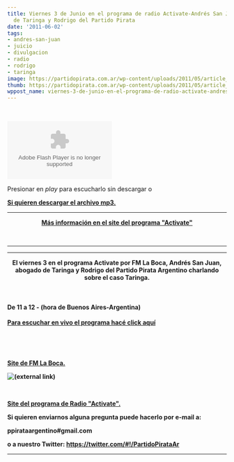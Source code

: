 ```yaml
---
title: Viernes 3 de Junio en el programa de radio Activate-Andrés San Juan-Abogado
  de Taringa y Rodrigo del Partido Pirata
date: '2011-06-02'
tags:
- andres-san-juan
- juicio
- divulgacion
- radio
- rodrigo
- taringa
image: https://partidopirata.com.ar/wp-content/uploads/2011/05/article_image.php_-300x253.jpg
thumb: https://partidopirata.com.ar/wp-content/uploads/2011/05/article_image.php_-300x253.jpg
wppost_name: viernes-3-de-junio-en-el-programa-de-radio-activate-andres-san-juan-abogado-de-taringa-y-rodrigo-del-partido-pirata
---
```


&nbsp;

<object id="player683591" width="240" height="133" type="application/x-shockwave-flash" data="http://www.ivoox.com/playerivoox_ee_683591_1.html"><param name="movie" value="http://www.ivoox.com/playerivoox_ee_683591_1.html" /><param name="AllowScriptAccess" value="always" /><param name="allowFullScreen" value="true" /><param name="wmode" value="transparent" /><embed type="application/x-shockwave-flash" width="240" height="133" src="http://www.ivoox.com/playerivoox_ee_683591_1.html" allowfullscreen="true" wmode="transparent" allowscriptaccess="always"></embed></object>

Presionar en <em>play</em> para escucharlo sin descargar o

<strong><a href="http://www.ivoox.com/activate-programa-n-6-articultores_md_683591_1.mp3" target="_blank">Si quieren descargar el archivo mp3.</a></strong>

<hr />
<p style="text-align: center;"><strong><a href="http://articultores.net/activate/archives/102" target="_blank">Más información en el site del programa "Activate"</a></strong></p>
&nbsp;

<hr />



<hr />
<p style="text-align: center;"><strong>El viernes 3 en el programa Activate por FM La Boca, Andrés San Juan,  abogado de Taringa y Rodrigo del Partido Pirata Argentino charlando  sobre el caso Taringa.</strong></p>
&nbsp;
<h4 id="de_11_a_12_todos_los_viernes">De 11 a 12   - (hora de Buenos Aires-Argentina)</h4>
<div>

<strong><a rel="external" href="http://www.fmlaboca.com.ar/fm-la-boca-rock-nacional/envivo.php" target="_blank">Para escuchar en vivo el programa hacé click aquí</a></strong>

</div>
<div>

&nbsp;

&nbsp;

<strong><a href="http://www.fmlaboca.com.ar/fm-la-boca-rock-nacional/index.php" target="_blank">Site de FM La Boca.</a></strong>

</div>
<div>

<strong><img src="http://articultores.net/img/icons/external_link.gif" border="0" alt="  (external link)" /></strong>

</div>
&nbsp;
<div>

<strong><a href="http://articultores.net/activate/" target="_blank">Site del programa de Radio "Activate".</a></strong>

</div>
<div>

<strong> </strong>

</div>
<div>

<strong>Si quieren enviarnos alguna pregunta puede hacerlo por e-mail a:</strong>

</div>
<div>

<strong> </strong>

</div>
<div>

<strong>ppirataargentino#gmail.com</strong>

</div>
<div>

<strong>
</strong>

</div>
<strong>o a nuestro Twitter: <a href="https://twitter.com/#%21/PartidoPirataAr" target="_blank">https://twitter.com/#!/PartidoPirataAr</a></strong>

<hr />
